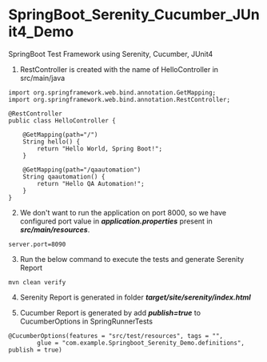 # SpringBoot_Serenity_Cucumber_JUnit4_Demo
SpringBoot Test Framework using Serenity, Cucumber, JUnit4

1. RestController is created with the name of HelloController in src/main/java
```
import org.springframework.web.bind.annotation.GetMapping;
import org.springframework.web.bind.annotation.RestController;

@RestController
public class HelloController {
	
    @GetMapping(path="/")
    String hello() {
        return "Hello World, Spring Boot!";
    }
      
    @GetMapping(path="/qaautomation")
    String qaautomation() {
        return "Hello QA Automation!";
    }
}
```

2. We don't want to run the application on port 8000, so we have configured port value in ***application.properties*** present in ***src/main/resources***.
```
server.port=8090
```

3. Run the below command to execute the tests and generate Serenity Report
```
mvn clean verify
```

4. Serenity Report is generated in folder ***target/site/serenity/index.html***

5. Cucumber Report is generated by add ***publish=true*** to CucumberOptions in SpringRunnerTests
```
@CucumberOptions(features = "src/test/resources", tags = "",
        glue = "com.example.Springboot_Serenity_Demo.definitions", publish = true)
```
